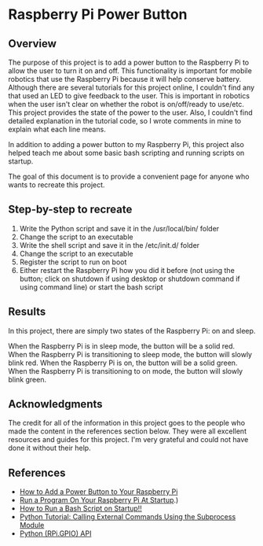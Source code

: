 # Raspberry Pi Power Button

## Overview
The purpose of this project is to add a power button to the Raspberry Pi to allow the user to turn it on and off. This functionality is important for mobile robotics that use the Raspberry Pi because it will help conserve battery. Although there are several tutorials for this project online, I couldn't find any that used an LED to give feedback to the user. This is important in robotics when the user isn't clear on whether the robot is on/off/ready to use/etc. This project provides the state of the power to the user. Also, I couldn't find detailed explanation in the tutorial code, so I wrote comments in mine to explain what each line means.

In addition to adding a power button to my Raspberry Pi, this project also helped teach me about some basic bash scripting and running scripts on startup.  

The goal of this document is to provide a convenient page for anyone who wants to recreate this project.


## Step-by-step to recreate
1) Write the Python script and save it in the /usr/local/bin/ folder
2) Change the script to an executable
3) Write the shell script and save it in the /etc/init.d/ folder
4) Change the script to an executable
5) Register the script to run on boot
6) Either restart the Raspberry Pi how you did it before (not using the button; click on shutdown if using desktop or shutdown command if using command line) or start the bash script


## Results
In this project, there are simply two states of the Raspberry Pi: on and sleep. 
<!-- Change this to a table-->
When the Raspberry Pi is in sleep mode, the button will be a solid red.
When the Raspberry Pi is transitioning to sleep mode, the button will slowly blink red.
When the Raspberry Pi is on, the button will be a solid green.
When the Raspberry Pi is transitioning to on mode, the button will slowly blink green.


## Acknowledgments
The credit for all of the information in this project goes to the people who made the content in the references section below. They were all excellent resources and guides for this project. I'm very grateful and could not have done it without their help. 


## References
- [How to Add a Power Button to Your Raspberry Pi](https://howchoo.com/g/mwnlytk3zmm/how-to-add-a-power-button-to-your-raspberry-pi?utm_source=youtube&utm_medium=referral&utm_campaign=power-button-video&utm_content=description)
- [Run a Program On Your Raspberry Pi At Startup](https://www.dexterindustries.com/howto/run-a-program-on-your-raspberry-pi-at-startup/#:~:text=d%20directory,shutdown%20or%20reboot%20the%20system).)
- [How to Run a Bash Script on Startup!!](https://www.youtube.com/watch?v=jcE8U1lG514)
- [Python Tutorial: Calling External Commands Using the Subprocess Module](https://youtu.be/2Fp1N6dof0Y)
- [Python (RPi.GPIO) API](https://learn.sparkfun.com/tutorials/raspberry-gpio/python-rpigpio-api)